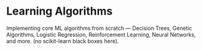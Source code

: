 
# Learning Algorithms
Implementing core ML algorithms from scratch — Decision Trees, Genetic Algorithms, Logistic Regression, Reinforcement Learning, Neural Networks, and more. (no scikit-learn black boxes here).
